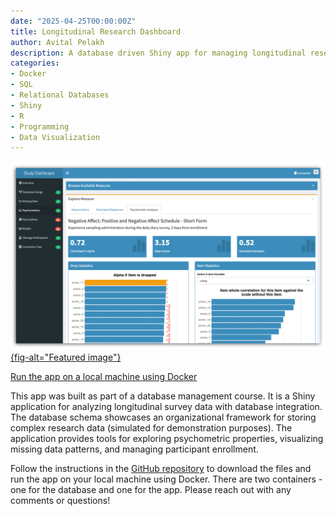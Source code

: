```yaml
---
date: "2025-04-25T00:00:00Z"
title: Longitudinal Research Dashboard
author: Avital Pelakh
description: A database driven Shiny app for managing longitudinal research data.
categories:
- Docker
- SQL
- Relational Databases
- Shiny
- R
- Programming
- Data Visualization
---
```


[![](featured.jpg){fig-alt="Featured image"}](https://github.com/apelakh/longitudinal_research_dashboard)

[Run the app on a local machine using Docker](https://github.com/apelakh/longitudinal_research_dashboard)

This app was built as part of a database management course. It is a Shiny application for analyzing longitudinal survey data with database integration. The database schema showcases an organizational framework for storing complex research data (simulated for demonstration purposes). The application provides tools for exploring psychometric properties, visualizing missing data patterns, and managing participant enrollment.

Follow the instructions in the [GitHub repository](https://github.com/apelakh/longitudinal_research_dashboard) to download the files and run the app on your local machine using Docker. There are two containers - one for the database and one for the app. Please reach out with any comments or questions!

